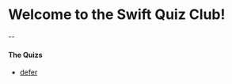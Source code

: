# Welcome to the Swift Quiz Club!
--
#### The Quizs
- [defer](https://github.com/gannasong/swift-quiz-club/tree/master/defer)